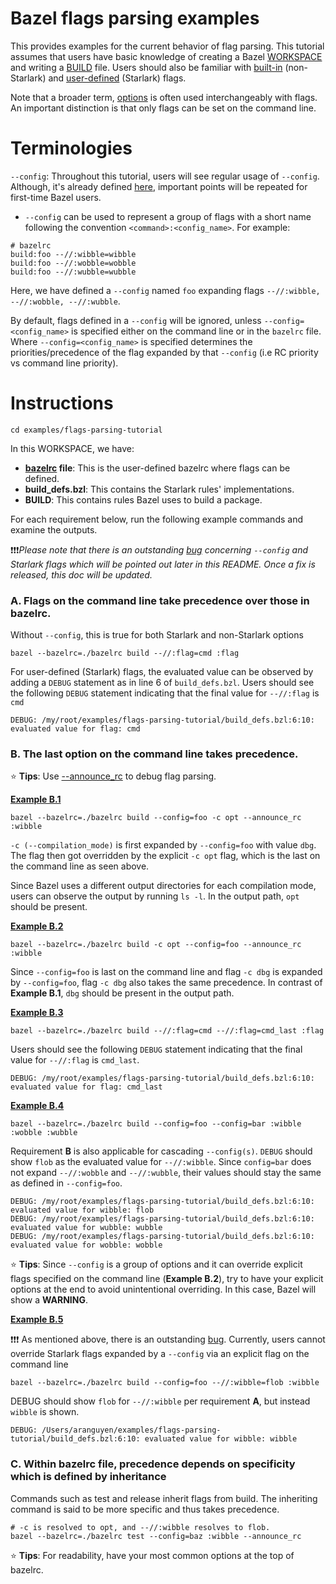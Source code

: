 Bazel flags parsing examples
========================

This provides examples for the current behavior of flag parsing. This tutorial assumes that users have basic knowledge of creating a Bazel [WORKSPACE](https://docs.bazel.build/build-ref.html#workspace) and writing a [BUILD](https://docs.bazel.build/versions/main/build-ref.html#BUILD_files) file. Users should also be familiar with [built-in](https://docs.bazel.build/versions/main/configurable-attributes.html#built-in-flags) (non-Starlark) and [user-defined](https://docs.bazel.build/versions/main/configurable-attributes.html#custom-flags) (Starlark) flags. 

Note that a broader term, [options](https://docs.bazel.build/versions/main/command-line-reference.html#option-syntax) is often used interchangeably with flags. An important distinction is that only flags can be set on the command line. 

Terminologies
========================
`--config`: Throughout this tutorial, users will see regular usage of `--config`. Although, it's already defined [here](https://docs.bazel.build/guide.html#bazelrc), important points will be repeated for first-time Bazel users.
* `--config` can be used to represent a group of flags with a short name following the convention `<command>:<config_name>`. For example:
```
# bazelrc
build:foo --//:wibble=wibble
build:foo --//:wobble=wobble
build:foo --//:wubble=wubble
```
Here, we have defined a `--config` named `foo` expanding flags `--//:wibble, --//:wobble, --//:wubble`.

By default, flags defined in a `--config` will be ignored, unless `--config=<config_name>` is specified either on the command line or in the `bazelrc` file. Where `--config=<config_name>` is specified determines the priorities/precedence of the flag expanded by that `--config` (i.e RC priority vs command line priority).

Instructions
========================

```
cd examples/flags-parsing-tutorial
```
In this WORKSPACE, we have:
* <b>[bazelrc](https://docs.bazel.build/guide.html#bazelrc-the-bazel-configuration-file) file</b>: This is the user-defined bazelrc where flags can be defined.
* <b>build_defs.bzl</b>: This contains the Starlark rules' implementations.
* <b>BUILD</b>: This contains rules Bazel uses to build a package.

For each requirement below, run the following example commands and examine the outputs. 

❗❗❗<i>Please note that there is an outstanding [bug](https://github.com/bazelbuild/bazel/issues/13603) concerning `--config` and Starlark flags which will be pointed out later in this README. Once a fix is released, this doc will be updated.</i>

### A. Flags on the command line take precedence over those in bazelrc. ### 
Without `--config`, this is true for both Starlark and non-Starlark options
```
bazel --bazelrc=./bazelrc build --//:flag=cmd :flag
```
For user-defined (Starlark) flags, the evaluated value can be observed by adding a `DEBUG` statement as in line 6 of `build_defs.bzl`. Users should see the following `DEBUG` statement indicating that the final value for `--//:flag` is `cmd`
```
DEBUG: /my/root/examples/flags-parsing-tutorial/build_defs.bzl:6:10: evaluated value for flag: cmd
```
### B. The last option on the command line takes precedence. ###
⭐ <b>Tips</b>: Use [--announce_rc](https://docs.bazel.build/user-manual.html#flag--announce_rc) to debug flag parsing.

<u><b>Example B.1</b></u>
```
bazel --bazelrc=./bazelrc build --config=foo -c opt --announce_rc :wibble
```
`-c (--compilation_mode)` is first expanded by `--config=foo` with value `dbg`. The flag then got overridden by the explicit `-c opt` flag, which is the last on the command line as seen above. 

Since Bazel uses a different output directories for each compilation mode, users can observe the output by running `ls -l`. In the output path, `opt` should be present.

<u><b>Example B.2</b></u>
```
bazel --bazelrc=./bazelrc build -c opt --config=foo --announce_rc :wibble
```
Since `--config=foo` is last on the command line and flag `-c dbg` is expanded by `--config=foo`, flag `-c dbg` also takes the same precedence. In contrast of <b>Example B.1</b>, `dbg` should be present in the output path.

<u><b>Example B.3</b></u>
```
bazel --bazelrc=./bazelrc build --//:flag=cmd --//:flag=cmd_last :flag
```
Users should see the following `DEBUG` statement indicating that the final value for `--//:flag` is `cmd_last`.
```
DEBUG: /my/root/examples/flags-parsing-tutorial/build_defs.bzl:6:10: evaluated value for flag: cmd_last
```
<u><b>Example B.4</b></u>
```
bazel --bazelrc=./bazelrc build --config=foo --config=bar :wibble :wobble :wubble
```
Requirement <b>B</b> is also applicable for cascading `--config(s)`. `DEBUG` should show `flob` as the evaluated value for `--//:wibble`. Since `config=bar` does not expand `--//:wobble` and `--//:wubble`, their values should stay the same as defined in `--config=foo`.
```
DEBUG: /my/root/examples/flags-parsing-tutorial/build_defs.bzl:6:10: evaluated value for wibble: flob
DEBUG: /my/root/examples/flags-parsing-tutorial/build_defs.bzl:6:10: evaluated value for wubble: wubble
DEBUG: /my/root/examples/flags-parsing-tutorial/build_defs.bzl:6:10: evaluated value for wobble: wobble
```
⭐ <b>Tips</b>: Since `--config` is a group of options and it can override explicit flags specified on the command line (<b>Example B.2</b>), try to have your explicit options at the end to avoid unintentional overriding. In this case, Bazel will show a <b>WARNING</b>.

<u><b>Example B.5</b></u>

❗❗❗ As mentioned above, there is an outstanding [bug](https://github.com/bazelbuild/bazel/issues/13603). Currently, users cannot override Starlark flags expanded by a `--config` via an explicit flag on the command line
```
bazel --bazelrc=./bazelrc build --config=foo --//:wibble=flob :wibble
```
DEBUG should show `flob` for `--//:wibble` per requirement <b>A</b>, but instead `wibble` is shown.
```
DEBUG: /Users/aranguyen/examples/flags-parsing-tutorial/build_defs.bzl:6:10: evaluated value for wibble: wibble
```
### C. Within bazelrc file, precedence depends on specificity which is defined by inheritance ###
Commands such as test and release inherit flags from build. The inheriting command is said to be more specific and thus takes precedence.
```
# -c is resolved to opt, and --//:wibble resolves to flob.
bazel --bazelrc=./bazelrc test --config=baz :wibble --announce_rc
```
⭐ <b>Tips</b>: For readability, have your most common options at the top of bazelrc.


